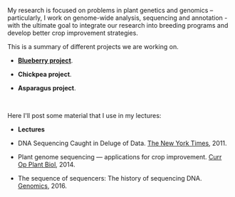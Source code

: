 My research is focused on problems in plant genetics and genomics – particularly, I work on genome-wide analysis, sequencing and annotation - with the ultimate goal to integrate our research into breeding programs and develop better crop improvement strategies. 

This is a summary of different projects we are working on.

  * **[Blueberry project](https://jdieramon.github.io/BlueberryProject/)**.

  * **Chickpea project**.

  * **Asparagus project**. 
    
    <br>
    
Here I'll post some material that I use in my lectures:  
  * **Lectures**    
  
  * DNA Sequencing Caught in Deluge of Data. [The New York Times](http://www.nytimes.com/2011/12/01/business/dna-sequencing-caught-in-deluge-of-data.html), 2011.  
  * Plant genome sequencing — applications for crop improvement. [Curr Op Plant Biol](https://www.sciencedirect.com/science/article/pii/S0958166913006435), 2014.  
  * The sequence of sequencers: The history of sequencing DNA. [Genomics](files/2016%20History%20of%20Sequencing.pdf), 2016.  
 
